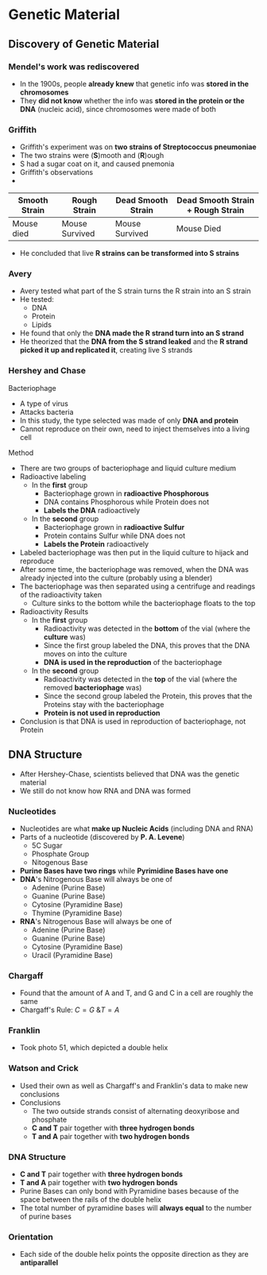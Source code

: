 # Genetic Material
## Discovery of Genetic Material
### Mendel's work was rediscovered
- In the 1900s, people **already knew** that genetic info was **stored in the chromosomes**
- They **did not know** whether the info was **stored in the protein or the DNA** (nucleic acid), since chromosomes were made of both

### Griffith
- Griffith's experiment was on **two strains of Streptococcus pneumoniae**
- The two strains were (**S**)mooth and (**R**)ough
- S had a sugar coat on it, and caused pnemonia
- Griffith's observations
- 
| Smooth Strain | Rough Strain   | Dead Smooth Strain | Dead Smooth Strain + Rough Strain |
| ------------- | -------------- | ------------------ | --------------------------------- |
| Mouse died    | Mouse Survived | Mouse Survived     | Mouse Died                        |
- He concluded that live **R strains can be transformed into S strains**

### Avery
- Avery tested what part of the S strain turns the R strain into an S strain
- He tested:
	- DNA
	- Protein
	- Lipids
- He found that only the **DNA made the R strand turn into an S strand**
- He theorized that the **DNA from the S strand leaked** and the **R strand picked it up and replicated it**, creating live S strands

### Hershey and Chase

Bacteriophage
- A type of virus
- Attacks bacteria
- In this study, the type selected was made of only **DNA and protein**
- Cannot reproduce on their own, need to inject themselves into a living cell

Method
- There are two groups of bacteriophage and liquid culture medium
- Radioactive labeling
	- In the **first** group
		- Bacteriophage grown in **radioactive Phosphorous**
		- DNA contains Phosphorous while Protein does not
		- **Labels the DNA** radioactively
	- In the **second** group
		- Bacteriophage grown in **radioactive Sulfur**
		- Protein contains Sulfur while DNA does not
		- **Labels the Protein** radioactively
- Labeled bacteriophage was then put in the liquid culture to hijack and reproduce
- After some time, the bacteriophage was removed, when the DNA was already injected into the culture (probably using a blender)
- The bacteriophage was then separated using a centrifuge and readings of the radioactivity taken
	- Culture sinks to the bottom while the bacteriophage floats to the top
- Radioactivity Results
	- In the **first** group
		- Radioactivity was detected in the **bottom** of the vial (where the **culture** was)
		- Since the first group labeled the DNA, this proves that the DNA moves on into the culture
		- **DNA is used in the reproduction** of the bacteriophage
	- In the **second** group
		- Radioactivity was detected in the **top** of the vial (where the removed **bacteriophage** was)
		- Since the second group labeled the Protein, this proves that the Proteins stay with the bacteriophage
		- **Protein is not used in reproduction**
- Conclusion is that DNA is used in reproduction of bacteriophage, not Protein

## DNA Structure
- After Hershey-Chase, scientists believed that DNA was the genetic material
- We still do not know how RNA and DNA was formed

### Nucleotides
- Nucleotides are what **make up Nucleic Acids** (including DNA and RNA)
- Parts of a nucleotide (discovered by **P. A. Levene**)
	- 5C Sugar
	- Phosphate Group
	- Nitogenous Base
- **Purine Bases have two rings** while **Pyrimidine Bases have one**
- **DNA**'s Nitrogenous Base will always be one of
	- Adenine (Purine Base)
	- Guanine (Purine Base)
	- Cytosine (Pyramidine Base)
	- Thymine (Pyramidine Base)
- **RNA**'s Nitrogenous Base will always be one of
	- Adenine (Purine Base)
	- Guanine (Purine Base)
	- Cytosine (Pyramidine Base)
	- Uracil (Pyramidine Base)

### Chargaff
- Found that the amount of A and T, and G and C in a cell are roughly the same
- Chargaff's Rule: $C=G \text{ \& } T=A$

### Franklin
- Took photo 51, which depicted a double helix

### Watson and Crick
- Used their own as well as Chargaff's and Franklin's data to make new conclusions
- Conclusions
	- The two outside strands consist of alternating deoxyribose and phosphate
	- **C and T** pair together with **three hydrogen bonds**
	- **T and A** pair together with **two hydrogen bonds**

### DNA Structure
- **C and T** pair together with **three hydrogen bonds**
- **T and A** pair together with **two hydrogen bonds**
- Purine Bases can only bond with Pyramidine bases because of the space between the rails of the double helix
- The total number of pyramidine bases will **always equal** to the number of purine bases

### Orientation
- Each side of the double helix points the opposite direction as they are **antiparallel**